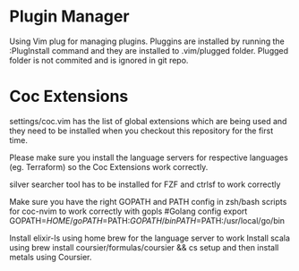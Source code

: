 # Plugin Manager

Using Vim plug for managing plugins. Pluggins are installed by running the :PlugInstall command and they are installed to .vim/plugged folder. Plugged folder is not commited and is ignored in git repo.

# Coc Extensions

settings/coc.vim has the list of global extensions which are being used and they need to
be installed when you checkout this repository for the first time.

Please make sure you install the language servers for respective languages (eg. Terraform)
so the Coc Extensions work correctly.

silver searcher tool has to be installed for FZF and ctrlsf to work correctly

Make sure you have the right GOPATH and PATH config in zsh/bash scripts for coc-nvim to work correctly with gopls
#Golang config
export GOPATH=$HOME/go
 PATH=$PATH:$GOPATH/bin
 PATH=$PATH:/usr/local/go/bin

Install elixir-ls using home brew for the language server to work
Install scala using brew install coursier/formulas/coursier && cs setup
and then install metals using Coursier.
